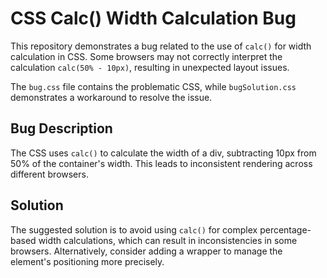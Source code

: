 # CSS Calc() Width Calculation Bug

This repository demonstrates a bug related to the use of `calc()` for width calculation in CSS.  Some browsers may not correctly interpret the calculation `calc(50% - 10px)`, resulting in unexpected layout issues.

The `bug.css` file contains the problematic CSS, while `bugSolution.css` demonstrates a workaround to resolve the issue.

## Bug Description
The CSS uses `calc()` to calculate the width of a div, subtracting 10px from 50% of the container's width. This leads to inconsistent rendering across different browsers.

## Solution
The suggested solution is to avoid using `calc()` for complex percentage-based width calculations, which can result in inconsistencies in some browsers.  Alternatively, consider adding a wrapper to manage the element's positioning more precisely.